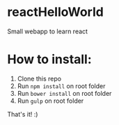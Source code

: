 # reactHelloWorld
<p>Small webapp to learn react</p>

# How to install:
<ol>
  <li>Clone this repo</li>
  <li>Run <code>npm install</code> on root folder</li>
  <li>Run <code>bower install</code> on root folder</li>
  <li>Run <code>gulp</code> on root folder</li>
</ol>

<p>That's it! :)</p>
